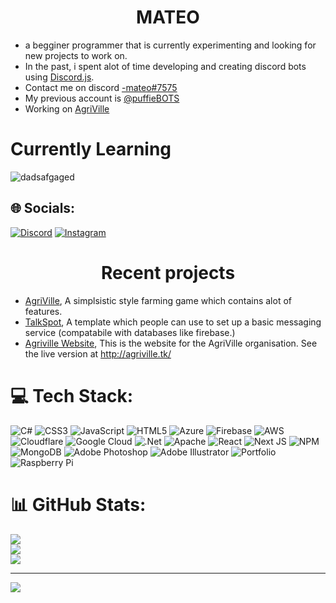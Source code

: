 
# <h1 align="center">MATEO</h1>

- a begginer programmer that is currently experimenting and looking for new projects to work on.
- In the past, i spent alot of time developing and creating discord bots using [Discord.js](https://github.com/discordjs/discord.js/).
- Contact me on discord [-mateo#7575](https://discordapp.com/users/554382531408166934)
- My previous account is [@puffieBOTS](https://github.com/puffieBOTS)
- Working on [AgriVille](https://github.com/Agriville)
# Currently Learning
![dadsafgaged](https://user-images.githubusercontent.com/120265486/209209326-49f8a1e0-6592-4907-a710-b72f6dc55749.png)

## 🌐 Socials:
[![Discord](https://img.shields.io/badge/Discord-%237289DA.svg?logo=discord&logoColor=white)](htttps://discord.gg/https://discord.gg/226FUR7QaD) [![Instagram](https://img.shields.io/badge/Instagram-%23E4405F.svg?logo=Instagram&logoColor=white)](https://instagram.com/https://www.instagram.com/mateo.co.uk/) 

# <h1 align="center">Recent projects</h1>

- [AgriVille](https://github.com/Agriville), A simplsistic style farming game which contains alot of features.
- [TalkSpot](https://github.com/M4TE0FR/TalkSpot), A template which people can use to set up a basic messaging service (compatabile with databases like firebase.)
- [Agriville Website](https://github.com/M4TE0FR/M4TE0FR.github.io), This is the website for the AgriVille organisation. See the live version at http://agriville.tk/

# 💻 Tech Stack:
![C#](https://img.shields.io/badge/c%23-%23239120.svg?style=for-the-badge&logo=c-sharp&logoColor=white) ![CSS3](https://img.shields.io/badge/css3-%231572B6.svg?style=for-the-badge&logo=css3&logoColor=white) ![JavaScript](https://img.shields.io/badge/javascript-%23323330.svg?style=for-the-badge&logo=javascript&logoColor=%23F7DF1E) ![HTML5](https://img.shields.io/badge/html5-%23E34F26.svg?style=for-the-badge&logo=html5&logoColor=white) ![Azure](https://img.shields.io/badge/azure-%230072C6.svg?style=for-the-badge&logo=azure-devops&logoColor=white) ![Firebase](https://img.shields.io/badge/firebase-%23039BE5.svg?style=for-the-badge&logo=firebase) ![AWS](https://img.shields.io/badge/AWS-%23FF9900.svg?style=for-the-badge&logo=amazon-aws&logoColor=white) ![Cloudflare](https://img.shields.io/badge/Cloudflare-F38020?style=for-the-badge&logo=Cloudflare&logoColor=white) ![Google Cloud](https://img.shields.io/badge/Google%20Cloud-%234285F4.svg?style=for-the-badge&logo=google-cloud&logoColor=white) ![.Net](https://img.shields.io/badge/.NET-5C2D91?style=for-the-badge&logo=.net&logoColor=white) ![Apache](https://img.shields.io/badge/apache-%23D42029.svg?style=for-the-badge&logo=apache&logoColor=white) ![React](https://img.shields.io/badge/react-%2320232a.svg?style=for-the-badge&logo=react&logoColor=%2361DAFB) ![Next JS](https://img.shields.io/badge/Next-black?style=for-the-badge&logo=next.js&logoColor=white) ![NPM](https://img.shields.io/badge/NPM-%23000000.svg?style=for-the-badge&logo=npm&logoColor=white) ![MongoDB](https://img.shields.io/badge/MongoDB-%234ea94b.svg?style=for-the-badge&logo=mongodb&logoColor=white) ![Adobe Photoshop](https://img.shields.io/badge/adobephotoshop-%2331A8FF.svg?style=for-the-badge&logo=adobephotoshop&logoColor=white) ![Adobe Illustrator](https://img.shields.io/badge/adobeillustrator-%23FF9A00.svg?style=for-the-badge&logo=adobeillustrator&logoColor=white) ![Portfolio](https://img.shields.io/badge/Portfolio-%23000000.svg?style=for-the-badge&logo=firefox&logoColor=#FF7139) ![Raspberry Pi](https://img.shields.io/badge/-RaspberryPi-C51A4A?style=for-the-badge&logo=Raspberry-Pi)
# 📊 GitHub Stats:
![](https://github-readme-stats.vercel.app/api?username=M4TE0FR&theme=dark&hide_border=false&include_all_commits=false&count_private=false)<br/>
![](https://github-readme-streak-stats.herokuapp.com/?user=M4TE0FR&theme=dark&hide_border=false)<br/>
![](https://github-readme-stats.vercel.app/api/top-langs/?username=M4TE0FR&theme=dark&hide_border=false&include_all_commits=false&count_private=false&layout=compact)

---
[![](https://visitcount.itsvg.in/api?id=M4TE0FR&icon=0&color=1)](https://visitcount.itsvg.in)

<!-- Proudly created with GPRM ( https://gprm.itsvg.in ) -->
